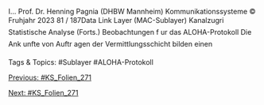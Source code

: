I...
Prof. Dr. Henning Pagnia (DHBW Mannheim) Kommunikationssysteme © Fruhjahr 2023 81 / 187Data Link Layer (MAC-Sublayer) Kanalzugri
Statistische Analyse (Forts.)
Beobachtungen f ur das ALOHA-Protokoll
Die Ank unfte von Auftr agen der Vermittlungsschicht bilden einen

   Tags & Topics:
   #Sublayer
   #ALOHA-Protokoll

[Previous: #KS_Folien_271](KS_Folien_271.md)

[Next: #KS_Folien_271](KS_Folien_271.md)